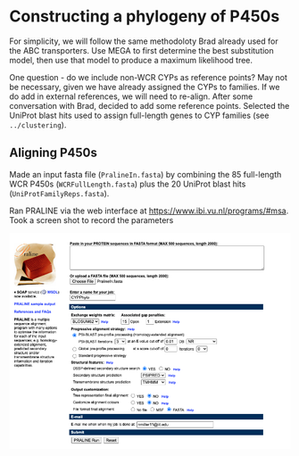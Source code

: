 # Constructing a phylogeny of P450s

For simplicity, we will follow the same methodoloty Brad already used for the ABC transporters. Use MEGA to first determine the best substitution model, then use that model to produce a maximum likelihood tree.

One question - do we include non-WCR CYPs as reference points? May not be necessary, given we have already assigned the CYPs to families. If we do add in external references, we will need to re-align. After some conversation with Brad, decided to add some reference points. Selected the UniProt blast hits used to assign full-length genes to CYP families (see `../clustering`).

## Aligning P450s

Made an input fasta file (`PralineIn.fasta`) by combining the 85 full-length WCR P450s (`WCRFullLength.fasta`) plus the 20 UniProt blast hits (`UniProtFamilyReps.fasta`).

Ran PRALINE via the web interface at https://www.ibi.vu.nl/programs/#msa. Took a screen shot to record the parameters

![Praline settings](PralineSettings20201221.png)
